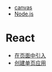 - <a href="fe/canvas/index.md">canvas</a>
- <a href="fe/node/index.md">Node.js</a>

# React
- <a href="fe/react/在页面中引入.md">在页面中引入</a>
- <a href="fe/react/创建单页应用.md">创建单页应用</a>
